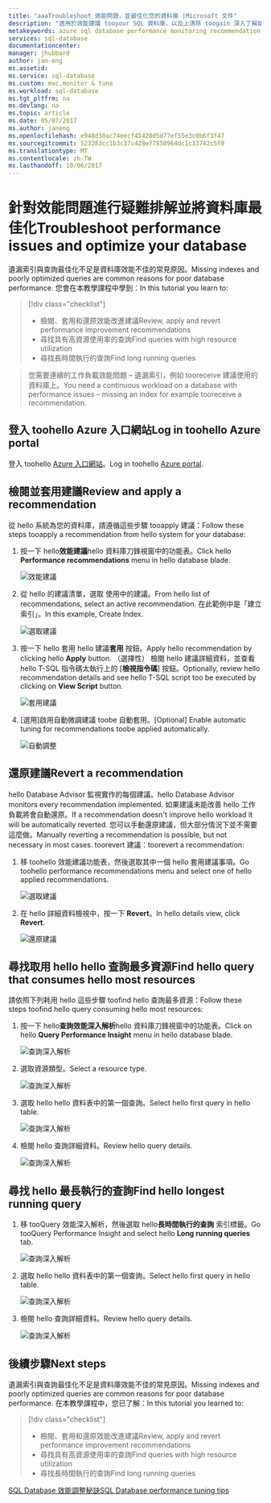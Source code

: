 ```yaml
---
title: "aaaTroubleshoot 效能問題，並最佳化您的資料庫 |Microsoft 文件"
description: "適用於效能建議 tooyour SQL 資料庫，以及上清除 toogain 深入了解如何 hello hello 查詢您的資料庫上執行的效能。"
metakeywords: azure sql database performance monitoring recommendation
services: sql-database
documentationcenter: 
manager: jhubbard
author: jan-eng
ms.assetid: 
ms.service: sql-database
ms.custom: mvc,monitor & tune
ms.workload: sql-database
ms.tgt_pltfrm: na
ms.devlang: na
ms.topic: article
ms.date: 05/07/2017
ms.author: janeng
ms.openlocfilehash: e948d30ac74eecf45420d5d77ef55e3c0b6f3f47
ms.sourcegitcommit: 523283cc1b3c37c428e77850964dc1c33742c5f0
ms.translationtype: MT
ms.contentlocale: zh-TW
ms.lasthandoff: 10/06/2017
---
```

# <a name="troubleshoot-performance-issues-and-optimize-your-database"></a><span data-ttu-id="12c3b-103">針對效能問題進行疑難排解並將資料庫最佳化</span><span class="sxs-lookup"><span data-stu-id="12c3b-103">Troubleshoot performance issues and optimize your database</span></span>

<span data-ttu-id="12c3b-104">遺漏索引與查詢最佳化不足是資料庫效能不佳的常見原因。</span><span class="sxs-lookup"><span data-stu-id="12c3b-104">Missing indexes and poorly optimized queries are common reasons for poor database performance.</span></span> <span data-ttu-id="12c3b-105">您會在本教學課程中學到：</span><span class="sxs-lookup"><span data-stu-id="12c3b-105">In this tutorial you learn to:</span></span>
> [!div class="checklist"]
> * <span data-ttu-id="12c3b-106">檢閱、套用和還原效能改進建議</span><span class="sxs-lookup"><span data-stu-id="12c3b-106">Review, apply and revert performance improvement recommendations</span></span>
> * <span data-ttu-id="12c3b-107">尋找具有高資源使用率的查詢</span><span class="sxs-lookup"><span data-stu-id="12c3b-107">Find queries with high resource utilization</span></span>
> * <span data-ttu-id="12c3b-108">尋找長時間執行的查詢</span><span class="sxs-lookup"><span data-stu-id="12c3b-108">Find long running queries</span></span>

> <span data-ttu-id="12c3b-109">您需要連續的工作負載效能問題 – 遺漏索引，例如 tooreceive 建議使用的資料庫上。</span><span class="sxs-lookup"><span data-stu-id="12c3b-109">You need a continuous workload on a database with performance issues – missing an index for example tooreceive a recommendation.</span></span>
>

## <a name="log-in-toohello-azure-portal"></a><span data-ttu-id="12c3b-110">登入 toohello Azure 入口網站</span><span class="sxs-lookup"><span data-stu-id="12c3b-110">Log in toohello Azure portal</span></span>

<span data-ttu-id="12c3b-111">登入 toohello [Azure 入口網站](https://portal.azure.com/)。</span><span class="sxs-lookup"><span data-stu-id="12c3b-111">Log in toohello [Azure portal](https://portal.azure.com/).</span></span>

## <a name="review-and-apply-a-recommendation"></a><span data-ttu-id="12c3b-112">檢閱並套用建議</span><span class="sxs-lookup"><span data-stu-id="12c3b-112">Review and apply a recommendation</span></span>

<span data-ttu-id="12c3b-113">從 hello 系統為您的資料庫，請遵循這些步驟 tooapply 建議：</span><span class="sxs-lookup"><span data-stu-id="12c3b-113">Follow these steps tooapply a recommendation from hello system for your database:</span></span>

1. <span data-ttu-id="12c3b-114">按一下 hello**效能建議**hello 資料庫刀鋒視窗中的功能表。</span><span class="sxs-lookup"><span data-stu-id="12c3b-114">Click hello **Performance recommendations** menu in hello database blade.</span></span>

    ![效能建議](./media/sql-database-performance-tutorial/perf_recommendations.png)

2. <span data-ttu-id="12c3b-116">從 hello 的建議清單，選取 使用中的建議。</span><span class="sxs-lookup"><span data-stu-id="12c3b-116">From hello list of recommendations, select an active recommendation.</span></span> <span data-ttu-id="12c3b-117">在此範例中是「建立索引」。</span><span class="sxs-lookup"><span data-stu-id="12c3b-117">In this example, Create Index.</span></span>

    ![選取建議](./media/sql-database-performance-tutorial/create_index.png)

3. <span data-ttu-id="12c3b-119">按一下 hello 套用 hello 建議**套用** 按鈕。</span><span class="sxs-lookup"><span data-stu-id="12c3b-119">Apply hello recommendation by clicking hello **Apply** button.</span></span> <span data-ttu-id="12c3b-120">（選擇性） 檢閱 hello 建議詳細資料，並查看 hello T-SQL 指令碼太執行上的 [**檢視指令碼**] 按鈕。</span><span class="sxs-lookup"><span data-stu-id="12c3b-120">Optionally, review hello recommendation details and see hello T-SQL script too be executed by clicking on **View Script** button.</span></span>

    ![套用建議](./media/sql-database-performance-tutorial/apply.png)

4. <span data-ttu-id="12c3b-122">[選用]啟用自動微調建議 toobe 自動套用。</span><span class="sxs-lookup"><span data-stu-id="12c3b-122">[Optional] Enable automatic tuning for recommendations toobe applied automatically.</span></span>

    ![自動調整](./media/sql-database-performance-tutorial/auto_tuning.png)

## <a name="revert-a-recommendation"></a><span data-ttu-id="12c3b-124">還原建議</span><span class="sxs-lookup"><span data-stu-id="12c3b-124">Revert a recommendation</span></span>

<span data-ttu-id="12c3b-125">hello Database Advisor 監視實作的每個建議。</span><span class="sxs-lookup"><span data-stu-id="12c3b-125">hello Database Advisor monitors every recommendation implemented.</span></span> <span data-ttu-id="12c3b-126">如果建議未能改善 hello 工作負載將會自動還原。</span><span class="sxs-lookup"><span data-stu-id="12c3b-126">If a recommendation doesn't improve hello workload it will be automatically reverted.</span></span> <span data-ttu-id="12c3b-127">您可以手動還原建議，但大部分情況下並不需要這麼做。</span><span class="sxs-lookup"><span data-stu-id="12c3b-127">Manually reverting a recommendation is possible, but not necessary in most cases.</span></span> <span data-ttu-id="12c3b-128">toorevert 建議：</span><span class="sxs-lookup"><span data-stu-id="12c3b-128">toorevert a recommendation:</span></span>

1. <span data-ttu-id="12c3b-129">移 toohello 效能建議功能表，然後選取其中一個 hello 套用建議事項。</span><span class="sxs-lookup"><span data-stu-id="12c3b-129">Go toohello performance recommendations menu and select one of hello applied recommendations.</span></span>

    ![選取建議](./media/sql-database-performance-tutorial/select.png)

2. <span data-ttu-id="12c3b-131">在 hello 詳細資料檢視中，按一下  **Revert**。</span><span class="sxs-lookup"><span data-stu-id="12c3b-131">In hello details view, click **Revert**.</span></span>

    ![還原建議](./media/sql-database-performance-tutorial/revert.png)

## <a name="find-hello-query-that-consumes-hello-most-resources"></a><span data-ttu-id="12c3b-133">尋找取用 hello hello 查詢最多資源</span><span class="sxs-lookup"><span data-stu-id="12c3b-133">Find hello query that consumes hello most resources</span></span>

<span data-ttu-id="12c3b-134">請依照下列耗用 hello 這些步驟 toofind hello 查詢最多資源：</span><span class="sxs-lookup"><span data-stu-id="12c3b-134">Follow these steps toofind hello query consuming hello most resources:</span></span>

1. <span data-ttu-id="12c3b-135">按一下 hello**查詢效能深入解析**hello 資料庫刀鋒視窗中的功能表。</span><span class="sxs-lookup"><span data-stu-id="12c3b-135">Click on hello **Query Performance Insight** menu in hello database blade.</span></span>

    ![查詢深入解析](./media/sql-database-performance-tutorial/query_perf_insights.png)

2. <span data-ttu-id="12c3b-137">選取資源類型。</span><span class="sxs-lookup"><span data-stu-id="12c3b-137">Select a resource type.</span></span>

    ![查詢深入解析](./media/sql-database-performance-tutorial/select_resource_type.png)

3. <span data-ttu-id="12c3b-139">選取 hello hello 資料表中的第一個查詢。</span><span class="sxs-lookup"><span data-stu-id="12c3b-139">Select hello first query in hello table.</span></span>

    ![查詢深入解析](./media/sql-database-performance-tutorial/select_query.png)

4. <span data-ttu-id="12c3b-141">檢閱 hello 查詢詳細資料。</span><span class="sxs-lookup"><span data-stu-id="12c3b-141">Review hello query details.</span></span>

    ![查詢深入解析](./media/sql-database-performance-tutorial/query_details.png)

## <a name="find-hello-longest-running-query"></a><span data-ttu-id="12c3b-143">尋找 hello 最長執行的查詢</span><span class="sxs-lookup"><span data-stu-id="12c3b-143">Find hello longest running query</span></span>

1. <span data-ttu-id="12c3b-144">移 tooQuery 效能深入解析，然後選取 hello**長時間執行的查詢** 索引標籤。</span><span class="sxs-lookup"><span data-stu-id="12c3b-144">Go tooQuery Performance Insight and select hello **Long running queries** tab.</span></span>

    ![查詢深入解析](./media/sql-database-performance-tutorial/long_running.png)

3. <span data-ttu-id="12c3b-146">選取 hello hello 資料表中的第一個查詢。</span><span class="sxs-lookup"><span data-stu-id="12c3b-146">Select hello first query in hello table.</span></span>

    ![查詢深入解析](./media/sql-database-performance-tutorial/select_first_query.png)

4. <span data-ttu-id="12c3b-148">檢閱 hello 查詢詳細資料。</span><span class="sxs-lookup"><span data-stu-id="12c3b-148">Review hello query details.</span></span>

    ![查詢深入解析](./media/sql-database-performance-tutorial/review_query_details.png)



## <a name="next-steps"></a><span data-ttu-id="12c3b-150">後續步驟</span><span class="sxs-lookup"><span data-stu-id="12c3b-150">Next steps</span></span> 
<span data-ttu-id="12c3b-151">遺漏索引與查詢最佳化不足是資料庫效能不佳的常見原因。</span><span class="sxs-lookup"><span data-stu-id="12c3b-151">Missing indexes and poorly optimized queries are common reasons for poor database performance.</span></span> <span data-ttu-id="12c3b-152">在本教學課程中，您已了解：</span><span class="sxs-lookup"><span data-stu-id="12c3b-152">In this tutorial you learned to:</span></span>
> [!div class="checklist"]
> * <span data-ttu-id="12c3b-153">檢閱、套用和還原效能改進建議</span><span class="sxs-lookup"><span data-stu-id="12c3b-153">Review, apply and revert performance improvement recommendations</span></span>
> * <span data-ttu-id="12c3b-154">尋找具有高資源使用率的查詢</span><span class="sxs-lookup"><span data-stu-id="12c3b-154">Find queries with high resource utilization</span></span>
> * <span data-ttu-id="12c3b-155">尋找長時間執行的查詢</span><span class="sxs-lookup"><span data-stu-id="12c3b-155">Find long running queries</span></span>

[<span data-ttu-id="12c3b-156">SQL Database 效能調整秘訣</span><span class="sxs-lookup"><span data-stu-id="12c3b-156">SQL Database performance tuning tips</span></span>](https://docs.microsoft.com/azure/sql-database/sql-database-troubleshoot-performance)
